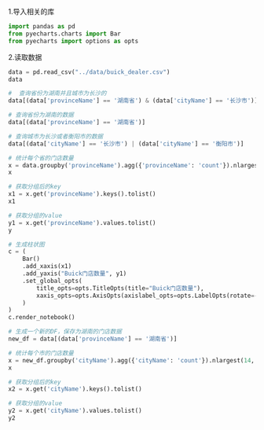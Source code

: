 1.导入相关的库

```python
import pandas as pd
from pyecharts.charts import Bar
from pyecharts import options as opts
```

2.读取数据

```python
data = pd.read_csv("../data/buick_dealer.csv")
data
```

```python
#  查询省份为湖南并且城市为长沙的
data[(data['provinceName'] == '湖南省') & (data['cityName'] == '长沙市')]
```

```python
# 查询省份为湖南的数据
data[(data['provinceName'] == '湖南省')]
```

```python
# 查询城市为长沙或者衡阳市的数据
data[(data['cityName'] == '长沙市') | (data['cityName'] == '衡阳市')]
```

```python
# 统计每个省的门店数量
x = data.groupby('provinceName').agg({'provinceName': 'count'}).nlargest(10, 'provinceName')
x
```

```python
# 获取分组后的key
x1 = x.get('provinceName').keys().tolist()
x1
```

```py
# 获取分组的value
y1 = x.get('provinceName').values.tolist()
y
```

```python
# 生成柱状图
c = (
    Bar()
    .add_xaxis(x1)
    .add_yaxis("Buick门店数量", y1)
    .set_global_opts(
        title_opts=opts.TitleOpts(title="Buick门店数量"),
        xaxis_opts=opts.AxisOpts(axislabel_opts=opts.LabelOpts(rotate=-30)),
    )
)
c.render_notebook()
```

```python
# 生成一个新的DF，保存为湖南的门店数据
new_df = data[(data['provinceName'] == '湖南省')]
```

```python
# 统计每个市的门店数量
x = new_df.groupby('cityName').agg({'cityName': 'count'}).nlargest(14, 'cityName')
x
```

```python
# 获取分组后的key
x2 = x.get('cityName').keys().tolist()

```

```py
# 获取分组的value
y2 = x.get('cityName').values.tolist()
y2
```

```py

```
